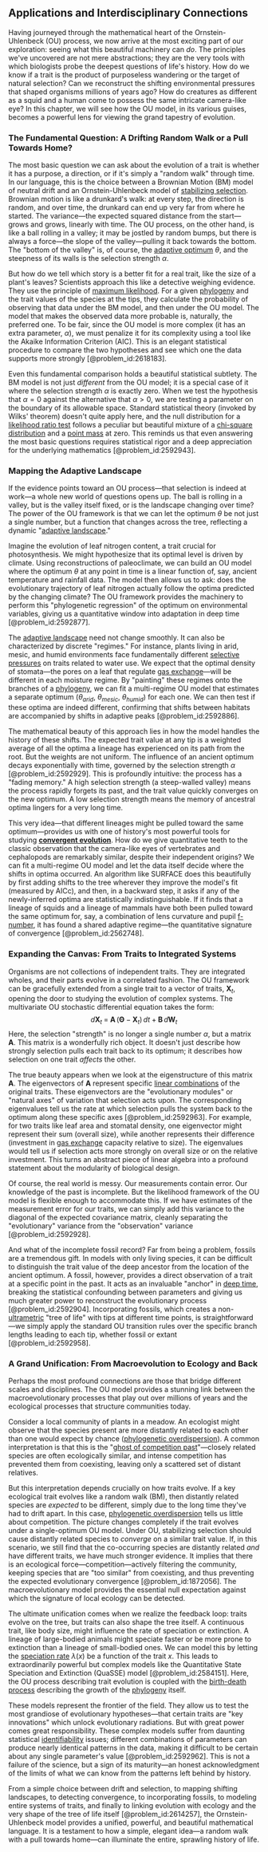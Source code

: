 ## Applications and Interdisciplinary Connections

Having journeyed through the mathematical heart of the Ornstein-Uhlenbeck (OU) process, we now arrive at the most exciting part of our exploration: seeing what this beautiful machinery can *do*. The principles we've uncovered are not mere abstractions; they are the very tools with which biologists probe the deepest questions of life's history. How do we know if a trait is the product of purposeless wandering or the target of natural selection? Can we reconstruct the shifting environmental pressures that shaped organisms millions of years ago? How do creatures as different as a squid and a human come to possess the same intricate camera-like eye? In this chapter, we will see how the OU model, in its various guises, becomes a powerful lens for viewing the grand tapestry of evolution.

### The Fundamental Question: A Drifting Random Walk or a Pull Towards Home?

The most basic question we can ask about the evolution of a trait is whether it has a purpose, a direction, or if it's simply a "random walk" through time. In our language, this is the choice between a Brownian Motion (BM) model of neutral drift and an Ornstein-Uhlenbeck model of [stabilizing selection](@article_id:138319). Brownian motion is like a drunkard's walk: at every step, the direction is random, and over time, the drunkard can end up very far from where he started. The variance—the expected squared distance from the start—grows and grows, linearly with time. The OU process, on the other hand, is like a ball rolling in a valley; it may be jostled by random bumps, but there is always a force—the slope of the valley—pulling it back towards the bottom. The "bottom of the valley" is, of course, the [adaptive optimum](@article_id:178197) $\theta$, and the steepness of its walls is the selection strength $\alpha$.

But how do we tell which story is a better fit for a real trait, like the size of a plant's leaves? Scientists approach this like a detective weighing evidence. They use the principle of [maximum likelihood](@article_id:145653). For a given [phylogeny](@article_id:137296) and the trait values of the species at the tips, they calculate the probability of observing that data under the BM model, and then under the OU model. The model that makes the observed data more probable is, naturally, the preferred one. To be fair, since the OU model is more complex (it has an extra parameter, $\alpha$), we must penalize it for its complexity using a tool like the Akaike Information Criterion (AIC). This is an elegant statistical procedure to compare the two hypotheses and see which one the data supports more strongly [@problem_id:2618183].

Even this fundamental comparison holds a beautiful statistical subtlety. The BM model is not just *different* from the OU model; it is a special case of it where the selection strength $\alpha$ is exactly zero. When we test the hypothesis that $\alpha=0$ against the alternative that $\alpha > 0$, we are testing a parameter on the boundary of its allowable space. Standard statistical theory (invoked by Wilks' theorem) doesn't quite apply here, and the null distribution for a [likelihood ratio test](@article_id:170217) follows a peculiar but beautiful mixture of a [chi-square distribution](@article_id:262651) and a [point mass](@article_id:186274) at zero. This reminds us that even answering the most basic questions requires statistical rigor and a deep appreciation for the underlying mathematics [@problem_id:2592943].

### Mapping the Adaptive Landscape

If the evidence points toward an OU process—that selection is indeed at work—a whole new world of questions opens up. The ball is rolling in a valley, but is the valley itself fixed, or is the landscape changing over time? The power of the OU framework is that we can let the optimum $\theta$ be not just a single number, but a function that changes across the tree, reflecting a dynamic "[adaptive landscape](@article_id:153508)."

Imagine the evolution of leaf nitrogen content, a trait crucial for photosynthesis. We might hypothesize that its optimal level is driven by climate. Using reconstructions of paleoclimate, we can build an OU model where the optimum $\theta$ at any point in time is a linear function of, say, ancient temperature and rainfall data. The model then allows us to ask: does the evolutionary trajectory of leaf nitrogen actually follow the optima predicted by the changing climate? The OU framework provides the machinery to perform this "phylogenetic regression" of the optimum on environmental variables, giving us a quantitative window into adaptation in deep time [@problem_id:2592877].

The [adaptive landscape](@article_id:153508) need not change smoothly. It can also be characterized by discrete "regimes." For instance, plants living in arid, mesic, and humid environments face fundamentally different [selective pressures](@article_id:174984) on traits related to water use. We expect that the optimal density of stomata—the pores on a leaf that regulate [gas exchange](@article_id:147149)—will be different in each moisture regime. By "painting" these regimes onto the branches of a [phylogeny](@article_id:137296), we can fit a multi-regime OU model that estimates a separate optimum ($\theta_{arid}$, $\theta_{mesic}$, $\theta_{humid}$) for each one. We can then test if these optima are indeed different, confirming that shifts between habitats are accompanied by shifts in adaptive peaks [@problem_id:2592886].

The mathematical beauty of this approach lies in how the model handles the history of these shifts. The expected trait value at any tip is a weighted average of all the optima a lineage has experienced on its path from the root. But the weights are not uniform. The influence of an ancient optimum decays exponentially with time, governed by the selection strength $\alpha$ [@problem_id:2592929]. This is profoundly intuitive: the process has a "fading memory." A high selection strength (a steep-walled valley) means the process rapidly forgets its past, and the trait value quickly converges on the new optimum. A low selection strength means the memory of ancestral optima lingers for a very long time.

This very idea—that different lineages might be pulled toward the same optimum—provides us with one of history's most powerful tools for studying **[convergent evolution](@article_id:142947)**. How do we give quantitative teeth to the classic observation that the camera-like eyes of vertebrates and cephalopods are remarkably similar, despite their independent origins? We can fit a multi-regime OU model and let the data itself decide where the shifts in optima occurred. An algorithm like SURFACE does this beautifully by first adding shifts to the tree wherever they improve the model's fit (measured by AICc), and then, in a backward step, it asks if any of the newly-inferred optima are statistically indistinguishable. If it finds that a lineage of squids and a lineage of mammals have both been pulled toward the same optimum for, say, a combination of lens curvature and pupil [f-number](@article_id:177951), it has found a shared adaptive regime—the quantitative signature of convergence [@problem_id:2562748].

### Expanding the Canvas: From Traits to Integrated Systems

Organisms are not collections of independent traits. They are integrated wholes, and their parts evolve in a correlated fashion. The OU framework can be gracefully extended from a single trait to a vector of traits, $\mathbf{X}_t$, opening the door to studying the evolution of complex systems. The multivariate OU stochastic differential equation takes the form:
$$
d\mathbf{X}_t \;=\; \mathbf{A}\,(\boldsymbol{\Theta} - \mathbf{X}_t)\,dt \;+\; \mathbf{B}\,d\mathbf{W}_t
$$
Here, the selection "strength" is no longer a single number $\alpha$, but a matrix $\mathbf{A}$. This matrix is a wonderfully rich object. It doesn't just describe how strongly selection pulls each trait back to its optimum; it describes how selection on one trait *affects* the other.

The true beauty appears when we look at the eigenstructure of this matrix $\mathbf{A}$. The eigenvectors of $\mathbf{A}$ represent specific [linear combinations](@article_id:154249) of the original traits. These eigenvectors are the "evolutionary modules" or "natural axes" of variation that selection acts upon. The corresponding eigenvalues tell us the rate at which selection pulls the system back to the optimum along these specific axes [@problem_id:2592963]. For example, for two traits like leaf area and stomatal density, one eigenvector might represent their sum (overall size), while another represents their difference (investment in [gas exchange](@article_id:147149) capacity relative to size). The eigenvalues would tell us if selection acts more strongly on overall size or on the relative investment. This turns an abstract piece of linear algebra into a profound statement about the modularity of biological design.

Of course, the real world is messy. Our measurements contain error. Our knowledge of the past is incomplete. But the likelihood framework of the OU model is flexible enough to accommodate this. If we have estimates of the measurement error for our traits, we can simply add this variance to the diagonal of the expected covariance matrix, cleanly separating the "evolutionary" variance from the "observation" variance [@problem_id:2592928].

And what of the incomplete fossil record? Far from being a problem, fossils are a tremendous gift. In models with only living species, it can be difficult to distinguish the trait value of the deep ancestor from the location of the ancient optimum. A fossil, however, provides a direct observation of a trait at a specific point in the past. It acts as an invaluable "anchor" in [deep time](@article_id:174645), breaking the statistical confounding between parameters and giving us much greater power to reconstruct the evolutionary process [@problem_id:2592904]. Incorporating fossils, which creates a non-[ultrametric](@article_id:154604) "tree of life" with tips at different time points, is straightforward—we simply apply the standard OU transition rules over the specific branch lengths leading to each tip, whether fossil or extant [@problem_id:2592958].

### A Grand Unification: From Macroevolution to Ecology and Back

Perhaps the most profound connections are those that bridge different scales and disciplines. The OU model provides a stunning link between the macroevolutionary processes that play out over millions of years and the ecological processes that structure communities today.

Consider a local community of plants in a meadow. An ecologist might observe that the species present are more distantly related to each other than one would expect by chance ([phylogenetic overdispersion](@article_id:198761)). A common interpretation is that this is the "[ghost of competition past](@article_id:166725)"—closely related species are often ecologically similar, and intense competition has prevented them from coexisting, leaving only a scattered set of distant relatives.

But this interpretation depends crucially on how traits evolve. If a key ecological trait evolves like a random walk (BM), then distantly related species are *expected* to be different, simply due to the long time they've had to drift apart. In this case, [phylogenetic overdispersion](@article_id:198761) tells us little about competition. The picture changes completely if the trait evolves under a single-optimum OU model. Under OU, stabilizing selection should cause distantly related species to *converge* on a similar trait value. If, in this scenario, we still find that the co-occurring species are distantly related *and* have different traits, we have much stronger evidence. It implies that there is an ecological force—competition—actively filtering the community, keeping species that are "too similar" from coexisting, and thus preventing the expected evolutionary convergence [@problem_id:1872056]. The macroevolutionary model provides the essential null expectation against which the signature of local ecology can be detected.

The ultimate unification comes when we realize the feedback loop: traits evolve on the tree, but traits can also shape the tree itself. A continuous trait, like body size, might influence the rate of speciation or extinction. A lineage of large-bodied animals might speciate faster or be more prone to extinction than a lineage of small-bodied ones. We can model this by letting the [speciation rate](@article_id:168991) $\lambda(x)$ be a function of the trait $x$. This leads to extraordinarily powerful but complex models like the Quantitative State Speciation and Extinction (QuaSSE) model [@problem_id:2584151]. Here, the OU process describing trait evolution is coupled with the [birth-death process](@article_id:168101) describing the growth of the [phylogeny](@article_id:137296) itself.

These models represent the frontier of the field. They allow us to test the most grandiose of evolutionary hypotheses—that certain traits are "key innovations" which unlock evolutionary radiations. But with great power comes great responsibility. These complex models suffer from daunting statistical [identifiability](@article_id:193656) issues; different combinations of parameters can produce nearly identical patterns in the data, making it difficult to be certain about any single parameter's value [@problem_id:2592962]. This is not a failure of the science, but a sign of its maturity—an honest acknowledgment of the limits of what we can know from the patterns left behind by history.

From a simple choice between drift and selection, to mapping shifting landscapes, to detecting convergence, to incorporating fossils, to modeling entire systems of traits, and finally to linking evolution with ecology and the very shape of the tree of life itself [@problem_id:2614257], the Ornstein-Uhlenbeck model provides a unified, powerful, and beautiful mathematical language. It is a testament to how a simple, elegant idea—a random walk with a pull towards home—can illuminate the entire, sprawling history of life.